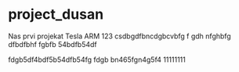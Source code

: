 # project_dusan
Nas prvi projekat
Tesla ARM
123
csdbgdfbncdgbcvbfg f gdh nfghbfg
dfbdfbhf 
fgbfb
54bdfb54df


fdgb5df4bdf5b54dfb54fg 
fdgb
bn465fgn4g5f4
11111111
